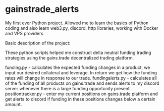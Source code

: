 # gainstrade_alerts
My first ever Python project. Allowed me to learn the basics of Python coding and also learn web3.py, discord, http libraries, working with Docker and VPS providers.

Basic description of the project:

These python scripts helped me construct delta neutral funding trading strategies using the gains.trade decentralized trading platform.

funding.py - calculates the expected funding changes in a product, we input our desired collateral and leverage. In return we get how the funding rates will change in response to our trade.
fundingalerts.py - calculates all of the funding of all products on gains.trade and sends alerts to my discord server whenever there is a large funding opportunity present
positiontracker.py - enter my current positions on gains.trade platform and get alerts to discord if funding in these positions changes below a certain amount.
